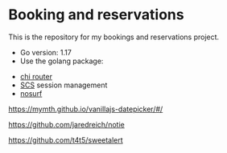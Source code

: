 # Booking and reservations

This is the repository for my bookings and reservations project.

- Go version: 1.17
- Use the golang package:

* [chi router](https://github.com/go-chi/chi)
* [SCS](https://github.com/alexedwards/scs/v2) session management
* [nosurf](https://github.com/justinas/nosurf)

https://mymth.github.io/vanillajs-datepicker/#/

https://github.com/jaredreich/notie

https://github.com/t4t5/sweetalert
